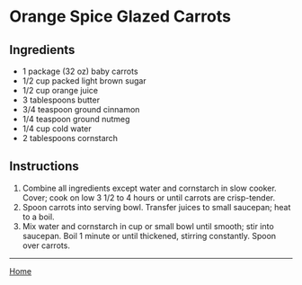 # Orange Spice Glazed Carrots

## Ingredients
- 1 package (32 oz) baby carrots
- 1/2 cup packed light brown sugar
- 1/2 cup orange juice
- 3 tablespoons butter
- 3/4 teaspoon ground cinnamon
- 1/4 teaspoon ground nutmeg
- 1/4 cup cold water
- 2 tablespoons cornstarch

## Instructions
1. Combine all ingredients except water and cornstarch in slow cooker. Cover; cook on low 3 1/2 to 4 hours or until carrots are crisp-tender.
1. Spoon carrots into serving bowl. Transfer juices to small saucepan; heat to a boil.
1. Mix water and cornstarch in cup or small bowl until smooth; stir into saucepan. Boil 1 minute or until thickened, stirring constantly. Spoon over carrots.

---
[Home](../)
